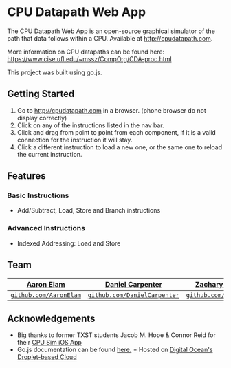 # CPU Datapath Web App
The CPU Datapath Web App is an open-source graphical simulator of the path that data follows within a CPU. Available at http://cpudatapath.com. 

More information on CPU datapaths can be found here: https://www.cise.ufl.edu/~mssz/CompOrg/CDA-proc.html

This project was built using go.js.



## Getting Started
1.  Go to http://cpudatapath.com in a browser. (phone browser do not display correctly)
2.  Click on any of the instructions listed in the nav bar.
3.  Click and drag from point to point from each component, if it is a valid connection for the instruction it will stay.
4.  Click a different instruction to load a new one, or the same one to reload the current instruction.


## Features
### Basic Instructions
 - Add/Subtract, Load, Store and Branch instructions
 ### Advanced Instructions 
 - Indexed Addressing: Load and Store

## Team
| <a href="http://github.com/AaronElam" target="_blank">**Aaron Elam**</a> | <a href="http://github.com/DanielCarpenter" target="_blank">**Daniel Carpenter**</a> | <a href="https://github.com/zachboemer" target="_blank">**Zachary Boemer**</a> |
| :---: |:---:| :---:|
| <a href="http://github.com/Speztra" target="_blank">`github.com/AaronElam`</a> | <a href="http://github.com/" target="_blank">`github.com/DanielCarpenter`</a> | <a href="http://github.com/zachboemer" target="_blank">`github.com/zachboemer`</a> |

## Acknowledgements
- Big thanks to former TXST students Jacob M. Hope & Connor Reid for their [CPU Sim iOS App](https://github.com/JacobMHope/cpu-sim)
- Go.js documentation can be found [here.](https://gojs.net/latest/index.html "GOjs Documentation")
= Hosted on [Digital Ocean's Droplet-based Cloud](https://www.digitalocean.com/ "Digital Ocean Homepage")

